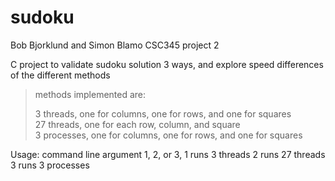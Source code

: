 # sudoku
Bob Bjorklund and Simon Blamo CSC345 project 2

C project to validate sudoku solution 3 ways, and explore speed differences of the different methods
>methods implemented are:
>
>3 threads, one for columns, one for rows, and one for squares  
>27 threads, one for each row, column, and square  
>3 processes, one for columns, one for rows, and one for squares  

Usage: command line argument 1, 2, or 3,
1 runs 3 threads
2 runs 27 threads
3 runs 3 processes

